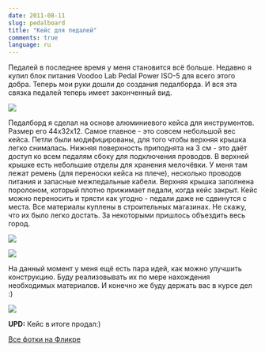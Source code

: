 ```yaml
---
date: 2011-08-11
slug: pedalboard
title: "Кейс для педалей"
comments: true
language: ru
---
```


Педалей в последнее время у меня становится всё больше. Недавно я купил блок
питания Voodoo Lab Pedal Power ISO-5 для всего этого добра. Теперь мои руки
дошли до создания педалборда. И вся эта связка педалей теперь имеет
законченный вид.

<p><img src="/images/pedalboard/P1240968-500x375.jpg" class="center"/></p>

Педалборд я сделал на основе алюминиевого кейса для инструментов. Размер его
44x32x12. Самое главное - это совсем небольшой вес кейса. Петли были
модифицированы, для того чтобы верхняя крышка легко снималась. Нижняя
поверхность приподнята на 3 см - это даёт доступ ко всем педалям сбоку для
подключения проводов. В верхней крышке есть небольшие отделы для хранения
мелочёвки. У меня там лежат ремень (для переноски кейса на плече), несколько
проводов питания и запасные межпедальные кабели. Верхняя крышка заполнена
поролоном, который плотно прижимает педали, когда кейс закрыт. Кейс можно
переносить и трясти как угодно - педали даже не сдвинутся с места. Все
материалы куплены в строительных магазинах. Не скажу, что их было легко
достать. За некоторыми пришлось объездить весь город.

<p><img src="/images/pedalboard/P1240970-500x375.jpg" class="center"/></p>

<p><img src="/images/pedalboard/P1240963-500x375.jpg" class="center"/></p>

На данный момент у меня ещё есть пара идей, как можно улучшить конструкцию.
Буду реализовывать их по мере нахождения необходимых материалов. И конечно же
буду держать вас в курсе дел :)

<p><img src="/images/pedalboard/P1240946-500x375.jpg" class="center"/></p>

**UPD:** Кейс в итоге продал:)

[Все фотки на Фликре](http://www.flickr.com/photos/stas_spiridonov/sets/72157631416460088/)

